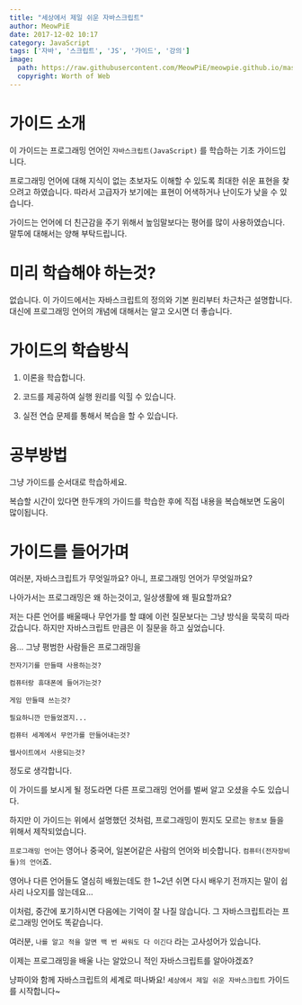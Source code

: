 ```yaml
---
title: "세상에서 제일 쉬운 자바스크립트"
author: MeowPiE
date: 2017-12-02 10:17
category: JavaScript
tags: ['자바', '스크립트', 'JS', '가이드', '강의']
image:
  path: https://raw.githubusercontent.com/MeowPiE/meowpie.github.io/master/assets/img/javascript/guide_logo.jpg
  copyright: Worth of Web
---
```


# 가이드 소개

이 가이드는 프로그래밍 언어인 `자바스크립트(JavaScript)` 를 학습하는 기초 가이드입니다.

프로그래밍 언어에 대해 지식이 없는 초보자도 이해할 수 있도록 최대한 쉬운 표현을 찾으려고 하였습니다. 따라서 고급자가 보기에는 표현이 어색하거나 난이도가 낮을 수 있습니다.

가이드는 언어에 더 친근감을 주기 위해서 높임말보다는 평어를 많이 사용하였습니다. 말투에 대해서는 양해 부탁드립니다.

# 미리 학습해야 하는것?

없습니다. 이 가이드에서는 자바스크립트의 정의와 기본 원리부터 차근차근 설명합니다. 대신에 프로그래밍 언어의 개념에 대해서는 알고 오시면 더 좋습니다.

# 가이드의 학습방식

1. 이론을 학습합니다.

2. 코드를 제공하여 실행 원리를 익힐 수 있습니다.

3. 실전 연습 문제를 통해서 복습을 할 수 있습니다.

# 공부방법

그냥 가이드를 순서대로 학습하세요.

복습할 시간이 있다면 한두개의 가이드를 학습한 후에 직접 내용을 복습해보면 도움이 많이됩니다.

# 가이드를 들어가며

여러분, 자바스크립트가 무엇일까요? 아니, 프로그래밍 언어가 무엇일까요?

나아가서는 프로그래밍은 왜 하는것이고, 일상생활에 왜 필요할까요?

저는 다른 언어를 배울때나 무언가를 할 떄에 이런 질문보다는 그냥 방식을 묵묵히 따라갔습니다. 하지만 자바스크립트 만큼은 이 질문을 하고 싶었습니다.

음... 그냥 평범한 사람들은 프로그래밍을

`전자기기를 만들때 사용하는것?`

`컴퓨터랑 휴대폰에 들어가는것?`

`게임 만들때 쓰는것?`

`필요하니깐 만들었겠지...`

`컴퓨터 세계에서 무언가를 만들어내는것?`

`웹사이트에서 사용되는것?`

정도로 생각합니다.

이 가이드를 보시게 될 정도라면 다른 프로그래밍 언어를 벌써 알고 오셨을 수도 있습니다.

하지만 이 가이드는 위에서 설명했던 것처럼, 프로그래밍이 뭔지도 모르는 `왕초보` 들을 위해서 제작되었습니다.

`프로그래밍 언어`는 영어나 중국어, 일본어같은 사람의 언어와 비슷합니다. `컴퓨터(전자장비들)의 언어`죠.

영어나 다른 언어들도 열심히 배웠는데도 한 1~2년 쉬면 다시 배우기 전까지는 말이 쉽사리 나오지를 않는데요...

이처럼, 중간에 포기하시면 다음에는 기억이 잘 나질 않습니다. 그 자바스크립트라는 프로그래밍 언어도 똑같습니다.

여러분, `나를 알고 적을 알면 백 번 싸워도 다 이긴다` 라는 고사성어가 있습니다.

이제는 프로그래밍을 배울 나는 알았으니 적인 자바스크립트를 알아야겠죠?

냥파이와 함께 자바스크립트의 세계로 떠나봐요! `세상에서 제일 쉬운 자바스크립트` 가이드를 시작합니다~
